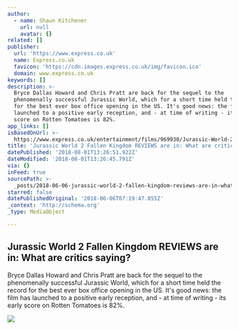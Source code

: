 ```yaml
---
author:
  - name: Shaun Kitchener
    url: null
    avatar: {}
related: []
publisher:
  url: 'https://www.express.co.uk'
  name: Express.co.uk
  favicon: 'https://cdn.images.express.co.uk/img/favicon.ico'
  domain: www.express.co.uk
keywords: []
description: >-
  Bryce Dallas Howard and Chris Pratt are back for the sequel to the
  phenomenally successful Jurassic World, which for a short time held the record
  for the best ever box office opening in the US. It's good news: the film has
  launched to a positive early reception, and - at time of writing - its early
  score on Rotten Tomatoes is 82%.
app_links: []
isBasedOnUrl: >-
  https://www.express.co.uk/entertainment/films/969930/Jurassic-World-2-Fallen-Kingdom-reviews-Rotten-Tomatoes/amp
title: 'Jurassic World 2 Fallen Kingdom REVIEWS are in: What are critics saying?'
datePublished: '2018-08-01T13:26:51.922Z'
dateModified: '2018-08-01T13:26:45.791Z'
via: {}
inFeed: true
sourcePath: >-
  _posts/2018-06-06-jurassic-world-2-fallen-kingdom-reviews-are-in-what-are-cri.md
starred: false
datePublishedOriginal: '2018-06-06T07:19:47.855Z'
_context: 'http://schema.org'
_type: MediaObject

---
```

<article style=""><h1>Jurassic World 2 Fallen Kingdom REVIEWS are in: What are critics saying?</h1><p>Bryce Dallas Howard and Chris Pratt are back for the sequel to the phenomenally successful Jurassic World, which for a short time held the record for the best ever box office opening in the US. It's good news: the film has launched to a positive early reception, and - at time of writing - its early score on Rotten Tomatoes is 82%.</p><img src="https://cdn.images.express.co.uk/img/dynamic/36/750x445/969930.jpg" /></article>